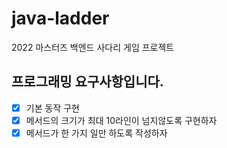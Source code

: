 # java-ladder
2022 마스터즈 백엔드 사다리 게임 프로젝트

## 프로그래밍 요구사항입니다.
- [x] 기본 동작 구현
- [x] 메서드의 크기가 최대 10라인이 넘지않도록 구현하자
- [x] 메서드가 한 가지 일만 하도록 작성하자
